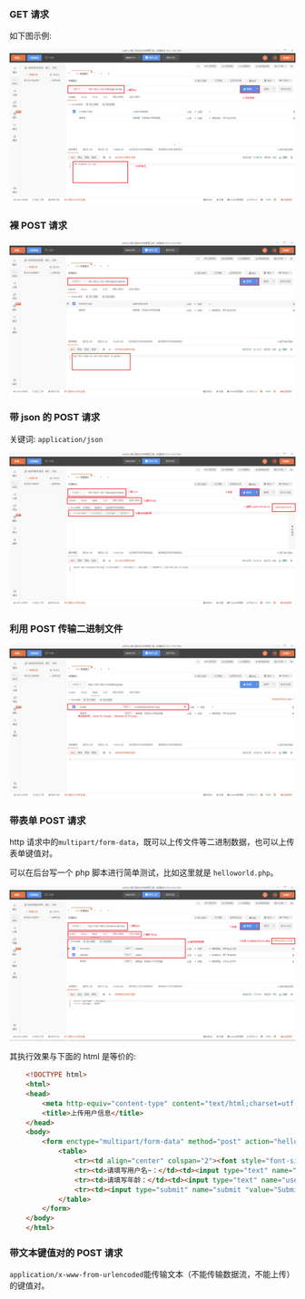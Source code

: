 
### GET 请求

如下图示例:

![](img/01_GET.png)


### 裸 POST 请求

![](img/01_POST_raw.png)


### 带 json 的 POST 请求

关键词: `application/json`

![](img/01_POST_json.png)


### 利用 POST 传输二进制文件

![](img/01_POST_file.png)


### 带表单 POST 请求

http 请求中的`multipart/form-data`，既可以上传文件等二进制数据，也可以上传表单键值对。

可以在后台写一个 php 脚本进行简单测试，比如这里就是 `helloworld.php`。

![](img/01_POST_form.png)

其执行效果与下面的 html 是等价的:
```html
    <!DOCTYPE html>
    <html>
    <head>  
        <meta http-equiv="content-type" content="text/html;charset=utf-8"/>  
        <title>上传用户信息</title>  
    </head>
    <body>
        <form enctype="multipart/form-data" method="post" action="helloworld.php">  
            <table>  
                <tr><td align="center" colspan="2"><font style="font-size:40px;font-family: 华文彩云;">字符串上传</font></td></tr>  
                <tr><td>请填写用户名~：</td><td><input type="text" name="username" value='xiaoming'/></td></tr>
                <tr><td>请填写年龄：</td><td><input type="text" name="userage" value=18 /></td></tr>
                <tr><td><input type="submit" name="submit "value="Submit me!"/></td><td></td></tr>  
            </table>
        </form>
    </body>
    </html>
```


### 带文本键值对的 POST 请求

`application/x-www-from-urlencoded`能传输文本（不能传输数据流，不能上传）的键值对。
